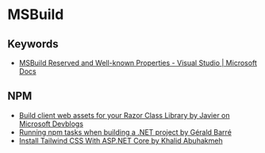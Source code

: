 # MSBuild

## Keywords

* [MSBuild Reserved and Well-known Properties - Visual Studio | Microsoft Docs](https://docs.microsoft.com/en-us/visualstudio/msbuild/msbuild-reserved-and-well-known-properties)

## NPM

* [Build client web assets for your Razor Class Library by Javier on Microsoft Devblogs](https://devblogs.microsoft.com/dotnet/build-client-web-assets-for-your-razor-class-library/)
* [Running npm tasks when building a .NET project by Gérald Barré](https://www.meziantou.net/running-npm-tasks-when-building-a-dotnet-project.htm)
* [Install Tailwind CSS With ASP.NET Core by Khalid Abuhakmeh](https://khalidabuhakmeh.com/install-tailwind-css-with-aspnet-core) 
